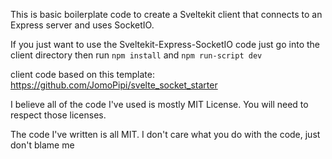 This is basic boilerplate code to create a Sveltekit client that connects to an Express server and uses SocketIO.

If you just want to use the Sveltekit-Express-SocketIO code just go into the client directory then run ```npm install``` and ```npm run-script dev```

client code based on this template: https://github.com/JomoPipi/svelte_socket_starter

I believe all of the code I've used is mostly MIT License.  You will need to respect those licenses.

The code I've written is all MIT.  I don't care what you do with the code, just don't blame me


